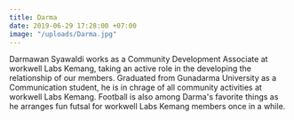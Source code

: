 ```yaml
---
title: Darma
date: 2019-06-29 17:28:00 +07:00
image: "/uploads/Darma.jpg"
---
```


Darmawan Syawaldi works as a Community Development Associate at workwell Labs Kemang, taking an active role in the developing the relationship of our members. Graduated from Gunadarma University as a Communication student, he is in chrage of all community activities at workwell Labs Kemang. Football is also among Darma's favorite things as he arranges fun futsal for workwell Labs Kemang members once in a while.